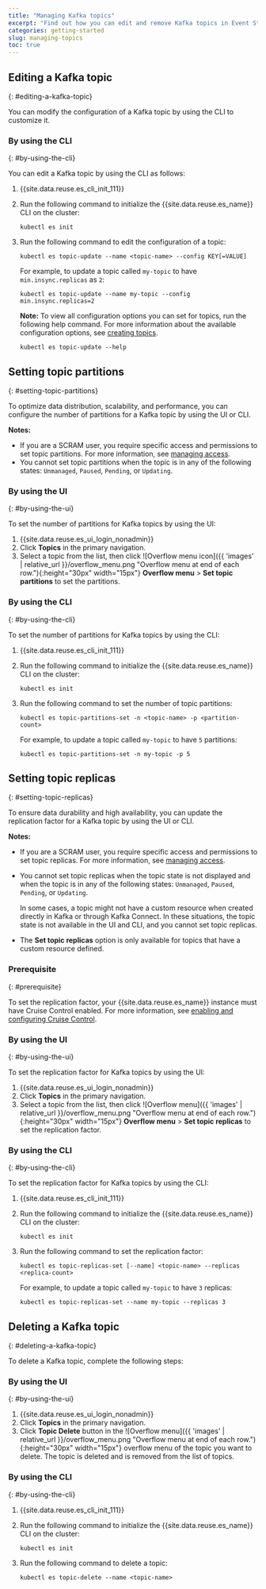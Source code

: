 ```yaml
---
title: "Managing Kafka topics"
excerpt: "Find out how you can edit and remove Kafka topics in Event Streams."
categories: getting-started
slug: managing-topics
toc: true
---
```


## Editing a Kafka topic
{: #editing-a-kafka-topic}

You can modify the configuration of a Kafka topic by using the CLI to customize it. 

### By using the CLI
{: #by-using-the-cli}

You can edit a Kafka topic by using the CLI as follows:

1. {{site.data.reuse.es_cli_init_111}}
2. Run the following command to initialize the {{site.data.reuse.es_name}} CLI on the cluster:

   ```shell
   kubectl es init
   ```
3. Run the following command to edit the configuration of a topic:

   ```shell
   kubectl es topic-update --name <topic-name> --config KEY[=VALUE]
   ```

   For example, to update a topic called `my-topic` to have `min.insync.replicas` as `2`:

   ```shell
   kubectl es topic-update --name my-topic --config min.insync.replicas=2
   ```

   **Note:** To view all configuration options you can set for topics, run the following help command. For more information about the available configuration options, see [creating topics](../../getting-started/creating-topics/#by-using-the-cli).
 
   ```shell
   kubectl es topic-update --help
   ```

## Setting topic partitions
{: #setting-topic-partitions}

To optimize data distribution, scalability, and performance, you can configure the number of partitions for a Kafka topic by using the UI or CLI. 

**Notes:** 
- If you are a SCRAM user, you require specific access and permissions to set topic partitions. For more information, see [managing access](../../security/managing-access#managing-access-to-the-ui-and-cli-with-scram).
- You cannot set topic partitions when the topic is in any of the following states: `Unmanaged`, `Paused`, `Pending`, or `Updating`.


### By using the UI
{: #by-using-the-ui}

To set the number of partitions for Kafka topics by using the UI:

1. {{site.data.reuse.es_ui_login_nonadmin}}
1. Click **Topics** in the primary navigation.
1. Select a topic from the list, then click ![Overflow menu icon]({{ 'images' | relative_url }}/overflow_menu.png "Overflow menu at end of each row."){:height="30px" width="15px"} **Overflow menu** > **Set topic partitions** to set the partitions.

### By using the CLI
{: #by-using-the-cli}

To set the number of partitions for Kafka topics by using the CLI:

1. {{site.data.reuse.es_cli_init_111}}
2. Run the following command to initialize the {{site.data.reuse.es_name}} CLI on the cluster:

   ```shell
   kubectl es init
   ```
3. Run the following command to set the number of topic partitions:

   ```shell
   kubectl es topic-partitions-set -n <topic-name> -p <partition-count>
   ```

   For example, to update a topic called `my-topic` to have `5` partitions:

   ```shell
   kubectl es topic-partitions-set -n my-topic -p 5
   ```

## Setting topic replicas
{: #setting-topic-replicas}

To ensure data durability and high availability, you can update the replication factor for a Kafka topic by using the UI or CLI.

**Notes:** 
- If you are a SCRAM user, you require specific access and permissions to set topic replicas. For more information, see [managing access](../../security/managing-access#managing-access-to-the-ui-and-cli-with-scram).
- You cannot set topic replicas when the topic state is not displayed and when the topic is in any of the following states: `Unmanaged`, `Paused`, `Pending`, or `Updating`.

  In some cases, a topic might not have a custom resource when created directly in Kafka or through Kafka Connect. In these situations, the topic state is not available in the UI and CLI, and you cannot set topic replicas.

- The **Set topic replicas** option is only available for topics that have a custom resource defined.

### Prerequisite
{: #prerequisite}

To set the replication factor, your {{site.data.reuse.es_name}} instance must have Cruise Control enabled. For more information, see [enabling and configuring Cruise Control](../../installing/configuring/#enabling-and-configuring-cruise-control). 

### By using the UI
{: #by-using-the-ui}

To set the replication factor for Kafka topics by using the UI:

1. {{site.data.reuse.es_ui_login_nonadmin}}
1. Click **Topics** in the primary navigation.
1. Select a topic from the list, then click ![Overflow menu]({{ 'images' | relative_url }}/overflow_menu.png "Overflow menu at end of each row."){:height="30px" width="15px"} **Overflow menu** > **Set topic replicas** to set the replication factor.

### By using the CLI
{: #by-using-the-cli}

To set the replication factor for Kafka topics by using the CLI:

1. {{site.data.reuse.es_cli_init_111}}
2. Run the following command to initialize the {{site.data.reuse.es_name}} CLI on the cluster:

   ```shell
   kubectl es init
   ```
3. Run the following command to set the replication factor:

   ```shell
   kubectl es topic-replicas-set [--name] <topic-name> --replicas <replica-count>
   ```

   For example, to update a topic called `my-topic` to have `3` replicas:

   ```shell
   kubectl es topic-replicas-set --name my-topic --replicas 3
   ```

## Deleting a Kafka topic
{: #deleting-a-kafka-topic}

To delete a Kafka topic, complete the following steps:

### By using the UI
{: #by-using-the-ui}

1. {{site.data.reuse.es_ui_login_nonadmin}}
1. Click **Topics** in the primary navigation.
1. Click **Topic Delete** button in the ![Overflow menu]({{ 'images' | relative_url }}/overflow_menu.png "Overflow menu at end of each row."){:height="30px" width="15px"} overflow menu of the topic you want to delete. The topic is deleted and is removed from the list of topics.

### By using the CLI
{: #by-using-the-cli}

1. {{site.data.reuse.es_cli_init_111}}
2. Run the following command to initialize the {{site.data.reuse.es_name}} CLI on the cluster:

   ```shell
   kubectl es init
   ```
3. Run the following command to delete a topic:

   ```shell
   kubectl es topic-delete --name <topic-name>
   ```
